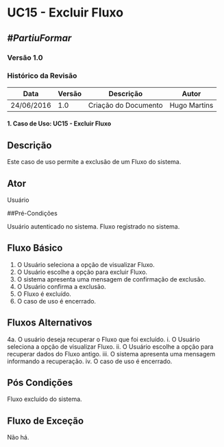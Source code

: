 # **UC15 - Excluir Fluxo**

##  ***#PartiuFormar***

### **Versão 1.0**

### Histórico da Revisão
Data|Versão|Descrição|Autor
-----|------|---------|-------
24/06/2016| 1.0 |Criação do Documento | Hugo Martins

#### 1. Caso de Uso: UC15 - Excluir Fluxo

## Descrição

Este caso de uso permite a exclusão de um Fluxo do sistema.

## Ator

Usuário

##Pré-Condições

Usuário autenticado no sistema. Fluxo registrado no sistema.

## Fluxo Básico 

1. O Usuário seleciona a opção de visualizar Fluxo.
2. O Usuário escolhe a opção para excluir Fluxo.
3. O sistema apresenta uma mensagem de confirmação de exclusão.
4. O Usuário confirma a exclusão.
5. O Fluxo é excluído.
6. O caso de uso é encerrado.
	

## Fluxos Alternativos

4a. O usuário deseja recuperar o Fluxo que foi excluído.
  i. O Usuário seleciona a opção de visualizar Fluxo.
  ii. O Usuário escolhe a opção para recuperar dados do Fluxo antigo.
  iii. O sistema apresenta uma mensagem informando a recuperação.
  iv. O caso de uso é encerrado.

## Pós Condições

Fluxo excluído do sistema.

## Fluxo de Exceção

Não há.